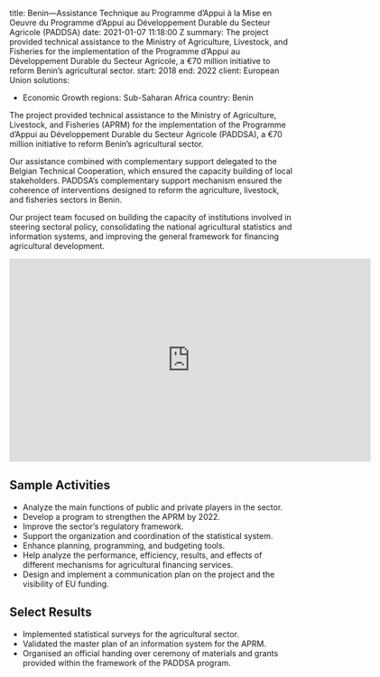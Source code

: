 
title: Benin—Assistance Technique au Programme d’Appui à la Mise en Oeuvre du Programme
  d’Appui au Développement Durable du Secteur Agricole (PADDSA)
date: 2021-01-07 11:18:00 Z
summary: The project provided technical assistance to the Ministry of Agriculture,
  Livestock, and Fisheries for the implementation of the Programme d’Appui au Développement
  Durable du Secteur Agricole, a €70 million initiative to reform Benin’s agricultural
  sector.
start: 2018
end: 2022
client: European Union
solutions:
- Economic Growth
regions: Sub-Saharan Africa
country: Benin


The project provided technical assistance to the Ministry of Agriculture, Livestock, and Fisheries (APRM) for the implementation of the Programme d’Appui au Développement Durable du Secteur Agricole (PADDSA), a €70 million initiative to reform Benin’s agricultural sector.

Our assistance combined with complementary support delegated to the Belgian Technical Cooperation, which ensured the capacity building of local stakeholders. PADDSA’s complementary support mechanism ensured the coherence of interventions designed to reform the agriculture, livestock, and fisheries sectors in Benin.

Our project team focused on building the capacity of institutions involved in steering sectoral policy, consolidating the national agricultural statistics and information systems, and improving the general framework for financing agricultural development.

<iframe src="https://player.vimeo.com/video/759116267?h=1b7e2ec4cb" width="640" height="360" frameborder="0" allow="autoplay; fullscreen; picture-in-picture" allowfullscreen></iframe>

## Sample Activities

* Analyze the main functions of public and private players in the sector.
* Develop a program to strengthen the APRM by 2022.
* Improve the sector’s regulatory framework.
* Support the organization and coordination of the statistical system.
* Enhance planning, programming, and budgeting tools.
* Help analyze the performance, efficiency, results, and effects of different mechanisms for agricultural financing services.
* Design and implement a communication plan on the project and the visibility of EU funding.

## Select Results

* Implemented statistical surveys for the agricultural sector.
* Validated the master plan of an information system for the APRM.
* Organised an official handing over ceremony of materials and grants provided within the framework of the PADDSA program.
